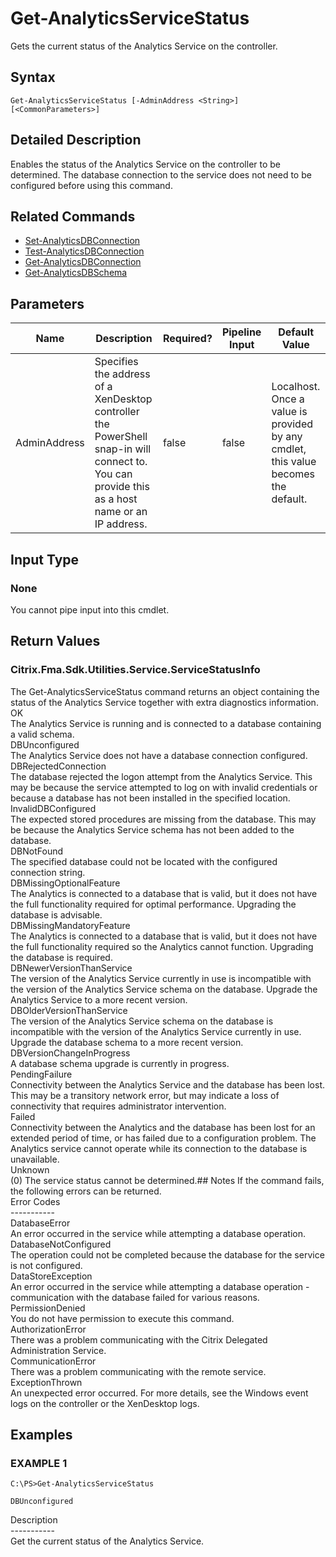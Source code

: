 ﻿# Get-AnalyticsServiceStatus

   Gets the current status of the Analytics Service on the controller.

## Syntax
```
Get-AnalyticsServiceStatus [-AdminAddress <String>] [<CommonParameters>]
```

## Detailed Description
   Enables the status of the Analytics Service on the controller to be determined. The database connection to the service does not need to be configured before using this command.

## Related Commands
  * [Set-AnalyticsDBConnection](Set-AnalyticsDBConnection.html)
  * [Test-AnalyticsDBConnection](Test-AnalyticsDBConnection.html)
  * [Get-AnalyticsDBConnection](Get-AnalyticsDBConnection.html)
  * [Get-AnalyticsDBSchema](Get-AnalyticsDBSchema.html)
## Parameters

| Name   | Description | Required? | Pipeline Input | Default Value |
| --- | --- | --- | --- | --- |
| AdminAddress | Specifies the address of a XenDesktop controller the PowerShell snap-in will connect to. You can provide this as a host name or an IP address. | false | false | Localhost. Once a value is provided by any cmdlet, this value becomes the default. |

## Input Type
### None
   You cannot pipe input into this cmdlet.
## Return Values
### Citrix.Fma.Sdk.Utilities.Service.ServiceStatusInfo
   The Get-AnalyticsServiceStatus command returns an object containing the status of the Analytics Service together with extra diagnostics information.<br>OK<br>    The Analytics Service is running and is connected to a database containing a valid schema.<br>DBUnconfigured<br>    The Analytics Service does not have a database connection configured.<br>DBRejectedConnection<br>    The database rejected the logon attempt from the Analytics Service.  This may be because the service attempted to log on with invalid credentials or because a database has not been installed in the specified location.<br>InvalidDBConfigured<br>    The expected stored procedures are missing from the database.  This may be because the Analytics Service schema has not been added to the database.<br>DBNotFound<br>    The specified database could not be located with the configured connection string.<br>DBMissingOptionalFeature<br>    The Analytics is connected to a database that is valid, but it does not have the full functionality required for optimal performance. Upgrading the database is advisable.<br>DBMissingMandatoryFeature<br>    The Analytics is connected to a database that is valid, but it does not have the full functionality required so the Analytics cannot function. Upgrading the database is required.<br>DBNewerVersionThanService<br>    The version of the Analytics Service currently in use is incompatible with the version of the Analytics Service schema on the database.  Upgrade the Analytics Service to a more recent version.<br>DBOlderVersionThanService<br>    The version of the Analytics Service schema on the database is incompatible with the version of the Analytics Service currently in use.  Upgrade the database schema to a more recent version.<br>DBVersionChangeInProgress<br>    A database schema upgrade is currently in progress.<br>PendingFailure<br>    Connectivity between the Analytics Service and the database has been lost. This may be a transitory network error, but may indicate a loss of connectivity that requires administrator intervention.<br>Failed<br>    Connectivity between the Analytics and the database has been lost for an extended period of time, or has failed due to a configuration problem. The Analytics service cannot operate while its connection to the database is unavailable.<br>Unknown<br>    (0) The service status cannot be determined.## Notes
   If the command fails, the following errors can be returned.<br>    Error Codes<br>    -----------<br>    DatabaseError<br>        An error occurred in the service while attempting a database operation.<br>    DatabaseNotConfigured<br>        The operation could not be completed because the database for the service is not configured.<br>    DataStoreException<br>        An error occurred in the service while attempting a database operation - communication with the database failed for various reasons.<br>    PermissionDenied<br>        You do not have permission to execute this command.<br>    AuthorizationError<br>        There was a problem communicating with the Citrix Delegated Administration Service.<br>    CommunicationError<br>        There was a problem communicating with the remote service.<br>    ExceptionThrown<br>        An unexpected error occurred.  For more details, see the Windows event logs on the controller or the XenDesktop logs.
## Examples

### EXAMPLE 1
```
C:\PS>Get-AnalyticsServiceStatus

DBUnconfigured
```
   Description<br>-----------<br>Get the current status of the Analytics Service.
